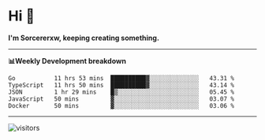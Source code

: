 # Hi 👋

**I'm Sorcererxw, keeping creating something.**

---

**📊Weekly Development breakdown**

<!--START_SECTION:waka-->
```text
Go           11 hrs 53 mins  ██████████▓░░░░░░░░░░░░░░   43.31 % 
TypeScript   11 hrs 50 mins  ██████████▓░░░░░░░░░░░░░░   43.14 % 
JSON         1 hr 29 mins    █▒░░░░░░░░░░░░░░░░░░░░░░░   05.45 % 
JavaScript   50 mins         ▓░░░░░░░░░░░░░░░░░░░░░░░░   03.07 % 
Docker       50 mins         ▓░░░░░░░░░░░░░░░░░░░░░░░░   03.06 % 
```
<!--END_SECTION:waka-->

---

![visitors](https://visitor-badge.glitch.me/badge?page_id=sorcererxw.sorcererx)